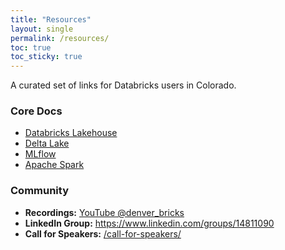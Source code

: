 ```yaml
---
title: "Resources"
layout: single
permalink: /resources/
toc: true
toc_sticky: true
---
```


A curated set of links for Databricks users in Colorado.

### Core Docs
- [Databricks Lakehouse](https://www.databricks.com/product/lakehouse)
- [Delta Lake](https://delta.io/)
- [MLflow](https://mlflow.org/)
- [Apache Spark](https://spark.apache.org/)

### Community
- **Recordings:** [YouTube @denver_bricks](https://youtube.com/@denver_bricks)
- **LinkedIn Group:** https://www.linkedin.com/groups/14811090
- **Call for Speakers:** [/call-for-speakers/](/call-for-speakers/)
